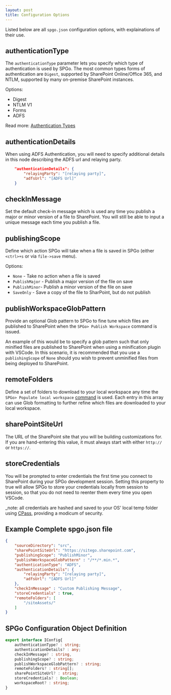 ```yaml
---
layout: post
title: Configuration Options
---
```


Listed below are all `spgo.json` configuration options, with explainations of their use.

## authenticationType
The `authenticationType` parameter lets you specify which type of authentication is used by SPGo. The most common types forms of authentication are `Digest`, supported by SharePoint Online/Office 365, and NTLM, supported by many on-premise SharePoint instances.

Options:
* Digest
* NTLM V1
* Forms
* ADFS

Read more: [Authentication Types](https://github.com/readysitego/spgo/wiki#authentication)

## authenticationDetails
When using ADFS Authentication, you will need to specify additional details in this node describing the ADFS url and relaying party.

```json
    "authenticationDetails": {
        "relayingParty": "[relaying party]",
        "adfsUrl": "[ADFS Url]"
    }
```
## checkInMessage
Set the default check-in message which is used any time you publish a major or minor version of a file to SharePoint. You will still be able to input a unique message each time you publish a file.

## publishingScope
Define which action SPGo will take when a file is saved in SPGo (either `<ctrl>+s` or via `file->save` menu).

Options:
* `None` - Take no action when a file is saved
* `PublishMajor` - Publish a major version of the file on save
* `PublishMinor`- Publish a minor version of the file on save
* `SaveOnly` - Save a copy of the file to SharPoint, but do not publish

## publishWorkspaceGlobPattern
Provide an optional Glob pattern to SPGo to fine tune which files are published to SharePoint when the `SPGo> Publish Workspace` command is issued.

An example of this would be to specify a glob pattern such that only minified files are published to SharePoint when using a minification plugin with VSCode. In this scenario, it is recommended that you use a `publishingScope` of `None` should you wish to prevent unminified files from being deployed to SharePoint.

## remoteFolders
Define a set of folders to download to your local workspace any time the `SPGo> Populate local workspace` [command](https://github.com/readysitego/spgo/wiki/Populate-Workspace) is used. Each entry in this array can use Glob formatting to further refine which files are downloaded to your local workspace.

## sharePointSiteUrl
The URL of the SharePoint site that you will be building customizations for. If you are hand-entering this value, it must always start with either `http://` or `https://`.

## storeCredentials
You will be prompted to enter credentials the first time you connect to SharePoint during your SPGo development session. Setting this property to true will allow SPGo to store your credentials locally from session to session, so that you do not need to reenter them every time you open VSCode.

_note: all credentials are hashed and saved to your OS' local temp folder using [CPass](https://www.npmjs.com/package/cpass), providing a modicum of security.

## Example Complete spgo.json file
``` json
{
    "sourceDirectory": "src",
    "sharePointSiteUrl": "https://sitego.sharepoint.com",
    "publishingScope": "PublishMinor",
    "publishWorkspaceGlobPattern" : "/**/*.min.*",
    "authenticationType": "ADFS",
    "authenticationDetails": {
        "relayingParty": "[relaying party]",
        "adfsUrl": "[ADFS Url]"
    },
    "checkInMessage" : "Custom Publishing Message",
    "storeCredentials" : true,
    "remoteFolders": [
        "/siteAssets/"
    ]
}
```

## SPGo Configuration Object Definition
``` typescript
export interface IConfig{
    authenticationType? : string;
    authenticationDetails? : any;
    checkInMessage? : string,
    publishingScope? : string;
    publishWorkspaceGlobPattern? : string;
    remoteFolders? : string[];
    sharePointSiteUrl? : string;
    storeCredentials? : Boolean;
    workspaceRoot? : string;
}
```